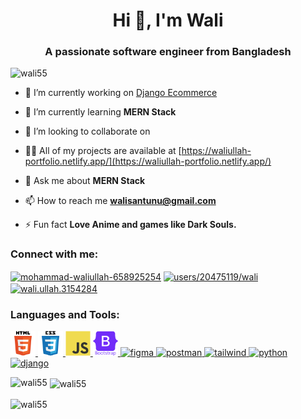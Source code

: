 <h1 align="center">Hi 👋, I'm Wali</h1>
<h3 align="center">A passionate software engineer from Bangladesh</h3>

<p align="left"> <img src="https://komarev.com/ghpvc/?username=wali55&label=Profile%20views&color=0e75b6&style=flat" alt="wali55" /> </p>

- 🔭 I’m currently working on [Django Ecommerce](https://github.com/wali55/GreatKart)

- 🌱 I’m currently learning **MERN Stack**

- 👯 I’m looking to collaborate on 

- 👨‍💻 All of my projects are available at [https://waliullah-portfolio.netlify.app/](https://waliullah-portfolio.netlify.app/)

- 💬 Ask me about **MERN Stack**

- 📫 How to reach me **walisantunu@gmail.com**

- ⚡ Fun fact **Love Anime and games like Dark Souls.**

<h3 align="left">Connect with me:</h3>
<p align="left">
<a href="https://linkedin.com/in/mohammad-waliullah-658925254" target="blank"><img align="center" src="https://raw.githubusercontent.com/rahuldkjain/github-profile-readme-generator/master/src/images/icons/Social/linked-in-alt.svg" alt="mohammad-waliullah-658925254" height="30" width="40" /></a>
<a href="https://stackoverflow.com/users/20475119/wali" target="blank"><img align="center" src="https://raw.githubusercontent.com/rahuldkjain/github-profile-readme-generator/master/src/images/icons/Social/stack-overflow.svg" alt="users/20475119/wali" height="30" width="40" /></a>
<a href="https://fb.com/wali.ullah.3154284" target="blank"><img align="center" src="https://raw.githubusercontent.com/rahuldkjain/github-profile-readme-generator/master/src/images/icons/Social/facebook.svg" alt="wali.ullah.3154284" height="30" width="40" /></a>
</p>

<h3 align="left">Languages and Tools:</h3>
<p align="left"> <a href="https://www.w3.org/html/" target="_blank" rel="noreferrer"> <img src="https://raw.githubusercontent.com/devicons/devicon/master/icons/html5/html5-original-wordmark.svg" alt="html5" width="40" height="40"/> </a> <a href="https://www.w3schools.com/css/" target="_blank" rel="noreferrer"> <img src="https://raw.githubusercontent.com/devicons/devicon/master/icons/css3/css3-original-wordmark.svg" alt="css3" width="40" height="40"/> </a> <a href="https://developer.mozilla.org/en-US/docs/Web/JavaScript" target="_blank" rel="noreferrer"> <img src="https://raw.githubusercontent.com/devicons/devicon/master/icons/javascript/javascript-original.svg" alt="javascript" width="40" height="40"/> </a> <a href="https://getbootstrap.com" target="_blank" rel="noreferrer"> <img src="https://raw.githubusercontent.com/devicons/devicon/master/icons/bootstrap/bootstrap-plain-wordmark.svg" alt="bootstrap" width="40" height="40"/> </a> <a href="https://www.figma.com/" target="_blank" rel="noreferrer"> <img src="https://www.vectorlogo.zone/logos/figma/figma-icon.svg" alt="figma" width="40" height="40"/> </a> <a href="https://postman.com" target="_blank" rel="noreferrer"> <img src="https://www.vectorlogo.zone/logos/getpostman/getpostman-icon.svg" alt="postman" width="40" height="40"/> </a>   <a href="https://tailwindcss.com/" target="_blank" rel="noreferrer"> <img src="https://www.vectorlogo.zone/logos/tailwindcss/tailwindcss-icon.svg" alt="tailwind" width="40" height="40"/> </a> <a href="https://www.python.org/" target="_blank" rel="noreferrer"> <img src="https://www.vectorlogo.zone/logos/python/python-icon.svg" alt="python" width="40" height="40"/> </a> <a href="https://www.djangoproject.com/" target="_blank" rel="noreferrer"> <img src="https://www.vectorlogo.zone/logos/djangoproject/djangoproject-ar21.svg" alt="django" width="40" height="40"/> </a> </p> 

<p><img align="left" src="https://github-readme-stats.vercel.app/api/top-langs?username=wali55&show_icons=true&locale=en&layout=compact" alt="wali55" /></p>

<p>&nbsp;<img align="center" src="https://github-readme-stats.vercel.app/api?username=wali55&show_icons=true&locale=en" alt="wali55" /></p>

<p><img align="center" src="https://github-readme-streak-stats.herokuapp.com/?user=wali55&" alt="wali55" /></p>

